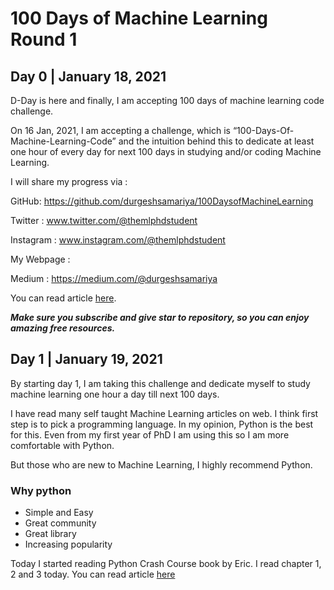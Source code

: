 # 100 Days of Machine Learning Round 1

## Day 0 | January 18, 2021

D-Day is here and finally, I am accepting 100 days of machine learning code challenge.

On 16 Jan, 2021, I am accepting a challenge, which is “100-Days-Of-Machine-Learning-Code” and the intuition behind this to dedicate at least one hour of every day for next 100 days in studying and/or coding Machine Learning.

I will share my progress via :

GitHub: https://github.com/durgeshsamariya/100DaysofMachineLearning

Twitter : www.twitter.com/@themlphdstudent

Instagram : www.instagram.com/@themlphdstudent

My Webpage : 

Medium : https://medium.com/@durgeshsamariya

You can read article [here](https://medium.com/@durgeshsamariya/100-days-of-machine-learning-code-a9074e1c42c3).

_**Make sure you subscribe and give star to repository, so you can enjoy amazing free resources.**_

## Day 1 | January 19, 2021

By starting day 1, I am taking this challenge and dedicate myself to study machine learning one hour a day till next 100 days.

I have read many self taught Machine Learning articles on web. I think first step is to pick a programming language. In my opinion, Python is the best for this. Even from my first year of PhD I am using this so I am more comfortable with Python.

But those who are new to Machine Learning, I highly recommend Python.

### Why python

- Simple and Easy
- Great community
- Great library
- Increasing popularity

Today I started reading Python Crash Course book by Eric. I read chapter 1, 2 and 3 today. You can read article [here](https://medium.com/the-innovation/python-basics-variables-data-types-and-list-59cea3dfe10f)

